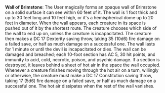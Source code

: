 **Wall of Brimstone**: The User magically forms an opaque wall of Brimstone on a solid surface it can see within 60 feet of it. The wall is 1 foot thick and up to 30 feet long and 10 feet high, or it's a hemispherical dome up to 20 feet in diameter.
When the wall appears, each creature in its space is pushed out of it by the shortest route. The creature chooses which side of the wall to end up on, unless the creature is incapacitated. The creature then makes a DC 17 Dexterity saving throw, taking 35 (10d6) fire damage on a failed save, or half as much damage on a successful one.
The wall lasts for 1 minute or until the devil is incapacitated or dies. The wall can be damaged and breached; each 10-foot section has AC 5, 30 hit points, and immunity to acid, cold, necrotic, poison, and psychic damage. If a section is destroyed, it leaves behind a sheet of hot air in the space the wall occupied. Whenever a creature finishes moving through the hot air on a turn, willingly or otherwise, the creature must make a DC 17 Constitution saving throw, taking 17 (5d6) fire damage on a failed save, or half as much damage on a successful one. The hot air dissipates when the rest of the wall vanishes.